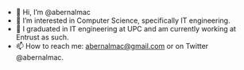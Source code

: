 - 👋 Hi, I’m @abernalmac
- 👀 I’m interested in Computer Science, specifically IT engineering. 
- 🌱 I graduated in IT engineering at UPC and am currently working at Entrust as such. 
- 📫 How to reach me: abernalmac@gmail.com or on Twitter @abernalmac. 

<!---
abernalmac/abernalmac is a ✨ special ✨ repository because its `README.md` (this file) appears on your GitHub profile.
You can click the Preview link to take a look at your changes.
--->
